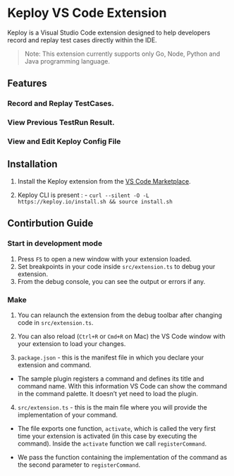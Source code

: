 # Keploy VS Code Extension

Keploy is a Visual Studio Code extension designed to help developers record and replay test cases directly within the IDE.

> Note:  This extension currently supports only Go, Node, Python and Java programming language.

## Features

### Record and Replay TestCases. 
### View Previous TestRun Result.
### View and Edit Keploy Config File


## Installation

1. Install the Keploy extension from the [VS Code Marketplace](https://marketplace.visualstudio.com/).

2. Keploy CLI is present : - `curl --silent -O -L https://keploy.io/install.sh && source install.sh`


## Contirbution Guide

### Start in development mode

1. Press `F5` to open a new window with your extension loaded.
2. Set breakpoints in your code inside `src/extension.ts` to debug your extension.
3. From the debug console, you can see the output or errors if any.

### Make 

1. You can relaunch the extension from the debug toolbar after changing code in `src/extension.ts`.

2. You can also reload (`Ctrl+R` or `Cmd+R` on Mac) the VS Code window with your extension to load your changes.

3. `package.json` - this is the manifest file in which you declare your extension and command.
  * The sample plugin registers a command and defines its title and command name. With this information VS Code can show the command in the command palette. It doesn’t yet need to load the plugin.

4. `src/extension.ts` - this is the main file where you will provide the implementation of your command.
  * The file exports one function, `activate`, which is called the very first time your extension is activated (in this case by executing the command). Inside the `activate` function we call `registerCommand`.

  * We pass the function containing the implementation of the command as the second parameter to `registerCommand`.